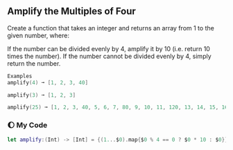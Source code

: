 ## Amplify the Multiples of Four

Create a function that takes an integer and returns an array from 1 to the given number, where:

If the number can be divided evenly by 4, amplify it by 10 (i.e. return 10 times the number).
If the number cannot be divided evenly by 4, simply return the number.
```swift
Examples
amplify(4) ➞ [1, 2, 3, 40]

amplify(3) ➞ [1, 2, 3]

amplify(25) ➞ [1, 2, 3, 40, 5, 6, 7, 80, 9, 10, 11, 120, 13, 14, 15, 160, 17, 18, 19, 200, 21, 22, 23, 240, 25]
```

### 🌔 My Code
```swift
let amplify:(Int) -> [Int] = {(1...$0).map{$0 % 4 == 0 ? $0 * 10 : $0}}
```
